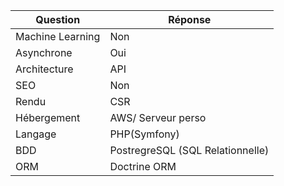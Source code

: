 | Question  | Réponse  |
|---|---|
| Machine Learning  | Non |
| Asynchrone  | Oui |
| Architecture | API |
| SEO | Non |
| Rendu | CSR |
| Hébergement | AWS/ Serveur perso |
| Langage | PHP(Symfony) |
| BDD | PostregreSQL (SQL Relationnelle) |
| ORM | Doctrine ORM |